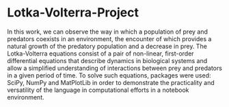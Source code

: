 # Lotka-Volterra-Project
In this work, we can observe the way in which a population of prey and predators coexists in an environment, the encounter of which provides a natural growth of the predatory population and a decrease in prey. The Lotka-Volterra equations consist of a pair of non-linear, first-order differential equations that describe dynamics in biological systems and allow a simplified understanding of interactions between prey and predators in a given period of time. To solve such equations, packages were used: SciPy, NumPy and MatPlotLib in order to demonstrate the practicality and versatility of the language in computational efforts in a notebook environment.
